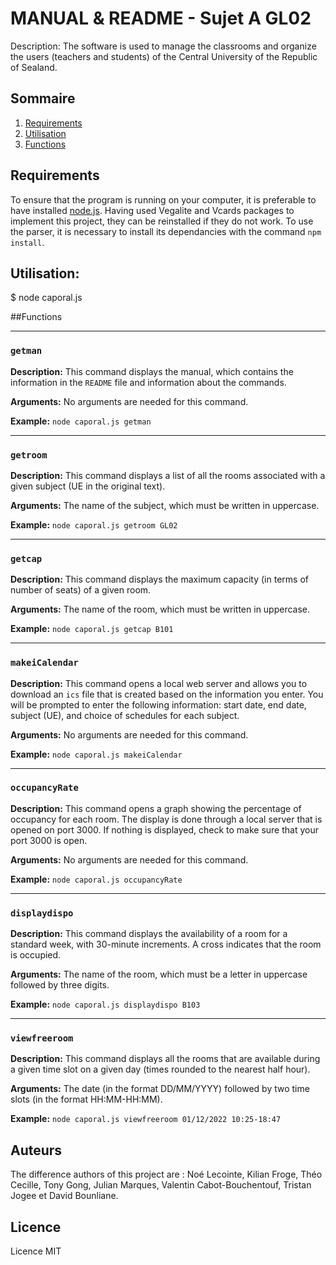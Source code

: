 # MANUAL & README - Sujet A GL02

Description: The software is used to manage the classrooms and organize the users (teachers and students) of the Central University of the Republic of Sealand.


## Sommaire

1. [Requirements](#Requirements)
2. [Utilisation](#Utilisation)
3. [Functions](#Functions)


## Requirements

To ensure that the program is running on your computer, it is preferable to have installed [node.js](https://nodejs.org/fr/download/). Having used Vegalite and Vcards packages to implement this project, they can be reinstalled if they do not work. To use the parser, it is necessary to install its dependancies with the command ```npm install```.


## Utilisation:
$ node caporal.js <command> <argument>


##Functions

---

### `getman`

**Description:** This command displays the manual, which contains the information in the `README` file and information about the commands.

**Arguments:** No arguments are needed for this command.

**Example:** `node caporal.js getman`

---

### `getroom`

**Description:** This command displays a list of all the rooms associated with a given subject (UE in the original text).

**Arguments:** The name of the subject, which must be written in uppercase.

**Example:** `node caporal.js getroom GL02`

---

### `getcap`

**Description:** This command displays the maximum capacity (in terms of number of seats) of a given room.

**Arguments:** The name of the room, which must be written in uppercase.

**Example:** `node caporal.js getcap B101`

---

### `makeiCalendar`

**Description:** This command opens a local web server and allows you to download an `ics` file that is created based on the information you enter. You will be prompted to enter the following information: start date, end date, subject (UE), and choice of schedules for each subject.

**Arguments:** No arguments are needed for this command.

**Example:** `node caporal.js makeiCalendar`

---

### `occupancyRate`

**Description:** This command opens a graph showing the percentage of occupancy for each room. The display is done through a local server that is opened on port 3000. If nothing is displayed, check to make sure that your port 3000 is open.

**Arguments:** No arguments are needed for this command.

**Example:** `node caporal.js occupancyRate`

---

### `displaydispo`

**Description:** This command displays the availability of a room for a standard week, with 30-minute increments. A cross indicates that the room is occupied.

**Arguments:** The name of the room, which must be a letter in uppercase followed by three digits.

**Example:** `node caporal.js displaydispo B103`

---

### `viewfreeroom`

**Description:** This command displays all the rooms that are available during a given time slot on a given day (times rounded to the nearest half hour).

**Arguments:** The date (in the format DD/MM/YYYY) followed by two time slots (in the format HH:MM-HH:MM).

**Example:** `node caporal.js viewfreeroom 01/12/2022 10:25-18:47`


## Auteurs

The difference authors of this project are : Noé Lecointe, Kilian Froge, Théo Cecille, Tony Gong, Julian Marques, Valentin Cabot-Bouchentouf, Tristan Jogee et David Bounliane.

## Licence

Licence MIT
